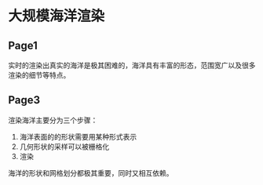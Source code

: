 # 大规模海洋渲染

## Page1
实时的渲染出真实的海洋是极其困难的，海洋具有丰富的形态，范围宽广以及很多渲染的细节等特点。

## Page3
渲染海洋主要分为三个步骤：
1. 海洋表面的的形状需要用某种形式表示
2. 几何形状的采样可以被栅格化
3. 渲染

海洋的形状和网格划分都极其重要，同时又相互依赖。
